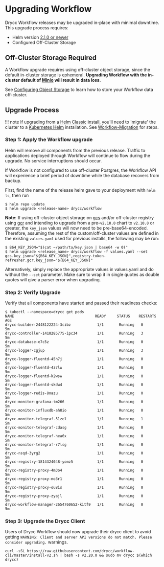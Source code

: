 # Upgrading Workflow

Drycc Workflow releases may be upgraded in-place with minimal downtime. This upgrade process requires:

* Helm version [2.1.0 or newer](https://github.com/kubernetes/helm/releases/tag/v2.1.0)
* Configured Off-Cluster Storage

## Off-Cluster Storage Required

A Workflow upgrade requires using off-cluster object storage, since the default
in-cluster storage is ephemeral. **Upgrading Workflow with the in-cluster default
of [Minio][] will result in data loss.**

See [Configuring Object Storage][] to learn how to store your Workflow data off-cluster.

## Upgrade Process

!!! note
    If upgrading from a [Helm Classic](https://github.com/helm/helm-classic) install, you'll need to 'migrate' the cluster to a [Kubernetes Helm](https://github.com/kubernetes/helm) installation.  See [Workflow-Migration][] for steps.

### Step 1: Apply the Workflow upgrade

Helm will remove all components from the previous release. Traffic to applications deployed through
Workflow will continue to flow during the upgrade. No service interruptions should occur.

If Workflow is not configured to use off-cluster Postgres, the Workflow API will experience a brief
period of downtime while the database recovers from backup.

First, find the name of the release helm gave to your deployment with `helm ls`, then run

```
$ helm repo update
$ helm upgrade <release-name> drycc/workflow
```


**Note:** If using off-cluster object storage on [gcs](https://cloud.google.com/storage/) and/or off-cluster registry using [gcr](https://cloud.google.com/container-registry/) and intending to upgrade from a pre-`v2.10.0` chart to `v2.10.0` or greater, the `key_json` values will now need to be pre-base64-encoded.  Therefore, assuming the rest of the custom/off-cluster values are defined in the existing `values.yaml` used for previous installs, the following may be run:

```
$ B64_KEY_JSON="$(cat ~/path/to/key.json | base64 -w 0)"
$ helm upgrade <release_name> drycc/workflow -f values.yaml --set gcs.key_json="${B64_KEY_JSON}",registry-token-refresher.gcr.key_json="${B64_KEY_JSON}"
```

Alternatively, simply replace the appropriate values in values.yaml and do without the `--set`
parameter. Make sure to wrap it in single quotes as double quotes will give a parser error when
upgrading.

### Step 2: Verify Upgrade

Verify that all components have started and passed their readiness checks:

```
$ kubectl --namespace=drycc get pods
NAME                                     READY     STATUS    RESTARTS   AGE
drycc-builder-2448122224-3cibz            1/1       Running   0          5m
drycc-controller-1410285775-ipc34         1/1       Running   3          5m
drycc-database-e7c5z                      1/1       Running   0          5m
drycc-logger-cgjup                        1/1       Running   3          5m
drycc-logger-fluentd-45h7j                1/1       Running   0          5m
drycc-logger-fluentd-4z7lw                1/1       Running   0          5m
drycc-logger-fluentd-k2wsw                1/1       Running   0          5m
drycc-logger-fluentd-skdw4                1/1       Running   0          5m
drycc-logger-redis-8nazu                  1/1       Running   0          5m
drycc-monitor-grafana-tm266               1/1       Running   0          5m
drycc-monitor-influxdb-ah8io              1/1       Running   0          5m
drycc-monitor-telegraf-51zel              1/1       Running   1          5m
drycc-monitor-telegraf-cdasg              1/1       Running   0          5m
drycc-monitor-telegraf-hea6x              1/1       Running   0          5m
drycc-monitor-telegraf-r7lsg              1/1       Running   0          5m
drycc-nsqd-3yrg2                          1/1       Running   0          5m
drycc-registry-1814324048-yomz5           1/1       Running   0          5m
drycc-registry-proxy-4m3o4                1/1       Running   0          5m
drycc-registry-proxy-no3r1                1/1       Running   0          5m
drycc-registry-proxy-ou8is                1/1       Running   0          5m
drycc-registry-proxy-zyajl                1/1       Running   0          5m
drycc-workflow-manager-2654760652-kitf9   1/1       Running   0          5m
```

### Step 3: Upgrade the Drycc Client

Users of Drycc Workflow should now upgrade their drycc client to avoid getting `WARNING: Client and server API versions do not match. Please consider upgrading.` warnings.

```
curl -sSL https://raw.githubusercontent.com/drycc/workflow-cli/master/install-v2.sh | bash -s v2.20.0 && sudo mv drycc $(which drycc)
```


[minio]: https://github.com/drycc/minio
[Configuring Object Storage]: ../installing-workflow/configuring-object-storage.md
[Workflow-Migration]: https://github.com/drycc/workflow-migration/blob/master/README.md
